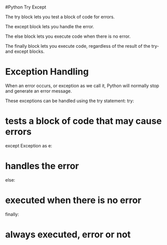 #
#Python Try Except

The  try  block lets you test a block of code for errors.

The  except  block lets you handle the error.

The  else  block lets you execute code when there is no error.

The  finally  block lets you execute code, regardless of the result of the try- and except blocks.


# Exception Handling
When an error occurs, or exception as we call it, Python will normally stop and generate an error message.

These exceptions can be handled using the try statement:
try:
  # tests a block of code that may cause errors
except Exception as e:
  # handles the error
else:
  # executed when there is no error
finally:
  # always executed, error or not




